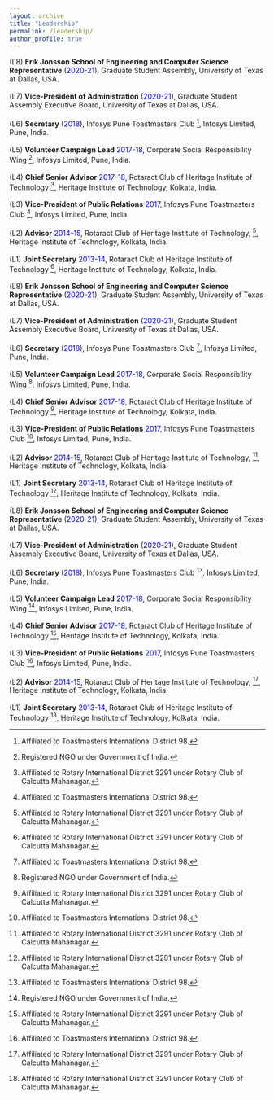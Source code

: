 ```yaml
---
layout: archive
title: "Leadership"
permalink: /leadership/
author_profile: true
---
```


(L8) **Erik Jonsson School of Engineering and Computer Science Representative** (<font color="#0000e6">2020-21</font>), Graduate Student Assembly, University of Texas at Dallas, USA.<br>  
(L7) **Vice-President of Administration** (<font color="#0000e6">2020-21</font>), Graduate Student Assembly Executive Board, University of Texas at Dallas, USA.<br>  
(L6) **Secretary** (<font color="#0000e6">2018</font>), Infosys Pune Toastmasters Club [^2], Infosys Limited, Pune, India.<br>  
(L5) **Volunteer Campaign Lead** <font color="#0000e6">2017-18</font>, Corporate Social Responsibility Wing [^3], Infosys Limited, Pune, India.<br>  
(L4) **Chief Senior Advisor** <font color="#0000e6">2017-18</font>, Rotaract Club of Heritage Institute of Technology [^1], Heritage Institute of Technology, Kolkata, India.<br>  
(L3) **Vice-President of Public Relations** <font color="#0000e6">2017</font>, Infosys Pune Toastmasters Club [^2], Infosys Limited, Pune, India.<br>  
(L2) **Advisor** <font color="#0000e6">2014-15</font>, Rotaract Club of Heritage Institute of Technology, [^1], Heritage Institute of Technology, Kolkata, India.<br>  
(L1) **Joint Secretary** <font color="#0000e6">2013-14</font>, Rotaract Club of Heritage Institute of Technology [^1], Heritage Institute of Technology, Kolkata, India.<br>  
(L8) **Erik Jonsson School of Engineering and Computer Science Representative** (<font color="#0000e6">2020-21</font>), Graduate Student Assembly, University of Texas at Dallas, USA.<br>  
(L7) **Vice-President of Administration** (<font color="#0000e6">2020-21</font>), Graduate Student Assembly Executive Board, University of Texas at Dallas, USA.<br>  
(L6) **Secretary** (<font color="#0000e6">2018</font>), Infosys Pune Toastmasters Club [^2], Infosys Limited, Pune, India.<br>  
(L5) **Volunteer Campaign Lead** <font color="#0000e6">2017-18</font>, Corporate Social Responsibility Wing [^3], Infosys Limited, Pune, India.<br>  
(L4) **Chief Senior Advisor** <font color="#0000e6">2017-18</font>, Rotaract Club of Heritage Institute of Technology [^1], Heritage Institute of Technology, Kolkata, India.<br>  
(L3) **Vice-President of Public Relations** <font color="#0000e6">2017</font>, Infosys Pune Toastmasters Club [^2], Infosys Limited, Pune, India.<br>  
(L2) **Advisor** <font color="#0000e6">2014-15</font>, Rotaract Club of Heritage Institute of Technology, [^1], Heritage Institute of Technology, Kolkata, India.<br>  
(L1) **Joint Secretary** <font color="#0000e6">2013-14</font>, Rotaract Club of Heritage Institute of Technology [^1], Heritage Institute of Technology, Kolkata, India.<br>  
(L8) **Erik Jonsson School of Engineering and Computer Science Representative** (<font color="#0000e6">2020-21</font>), Graduate Student Assembly, University of Texas at Dallas, USA.<br>  
(L7) **Vice-President of Administration** (<font color="#0000e6">2020-21</font>), Graduate Student Assembly Executive Board, University of Texas at Dallas, USA.<br>  
(L6) **Secretary** (<font color="#0000e6">2018</font>), Infosys Pune Toastmasters Club [^2], Infosys Limited, Pune, India.<br>  
(L5) **Volunteer Campaign Lead** <font color="#0000e6">2017-18</font>, Corporate Social Responsibility Wing [^3], Infosys Limited, Pune, India.<br>  
(L4) **Chief Senior Advisor** <font color="#0000e6">2017-18</font>, Rotaract Club of Heritage Institute of Technology [^1], Heritage Institute of Technology, Kolkata, India.<br>  
(L3) **Vice-President of Public Relations** <font color="#0000e6">2017</font>, Infosys Pune Toastmasters Club [^2], Infosys Limited, Pune, India.<br>  
(L2) **Advisor** <font color="#0000e6">2014-15</font>, Rotaract Club of Heritage Institute of Technology, [^1], Heritage Institute of Technology, Kolkata, India.<br>  
(L1) **Joint Secretary** <font color="#0000e6">2013-14</font>, Rotaract Club of Heritage Institute of Technology [^1], Heritage Institute of Technology, Kolkata, India.<br>  

[^1]: Affiliated to Rotary International District 3291 under Rotary Club of Calcutta Mahanagar.
[^2]: Affiliated to Toastmasters International District 98. 
[^3]: Registered NGO under Government of India. 
